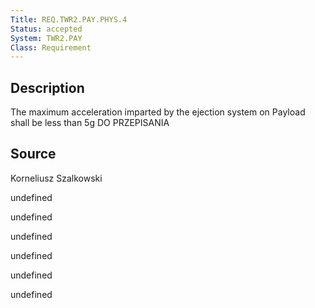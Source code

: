 ```yaml
---
Title: REQ.TWR2.PAY.PHYS.4
Status: accepted
System: TWR2.PAY
Class: Requirement
---
```


## Description

The maximum acceleration imparted by the ejection system on Payload shall be less than 5g DO PRZEPISANIA 

## Source

Korneliusz Szalkowski


undefined

undefined

undefined

undefined

undefined

undefined